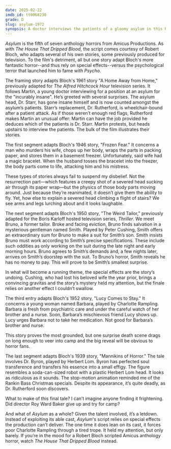 ```yaml
---
date: 2025-02-22
imdb_id: tt0068230
grade: D
slug: asylum-1972
synopsis: A doctor interviews the patients of a gloomy asylum in this Robert Bloch scripted anthology from Amicus.
---
```


_Asylum_ is the fifth of seven anthology horrors from Amicus Productions. As with <span data-imdb-id="tt0065854">_The House That Dripped Blood_</span>, the script comes courtesy of Robert Bloch, who adapts several of his own stories, some previously produced for television. To the film's detriment, all but one story adapt Bloch's more fantastic horror--and thus rely on special effects--versus the psychological terror that launched him to fame with <span data-imdb-id="tt0054215">_Psycho_</span>. 

The framing story adapts Bloch's 1961 story "A Home Away from Home," previously adapted for _The Alfred Hitchcock Hour_ television series. It follows Martin, a young doctor interviewing for a position at an asylum for the "incurably insane". He’s greeted with several surprises. The asylum head, Dr. Starr, has gone insane himself and is now counted amongst the asylum’s patients. Starr’s replacement, Dr. Rutherford, is wheelchair-bound after a patient attack. As if those weren’t enough red flags, Rutherford makes Martin an unusual offer: Martin can have the job provided he deduces which of the patients is Dr. Starr. Martin protests, but heads upstairs to interview the patients. The bulk of the film illustrates their stories.

The first segment adapts Bloch's 1946 story, "Frozen Fear." It concerns a man who murders his wife, chops up her body, wraps the parts in packing paper, and stores them in a basement freezer. Unfortunately, said wife had a magic bracelet. When the husband tosses the bracelet into the freezer, the body parts come to life, attacking him and his mistress.

These types of stories always fail to suspend my disbelief. Not the resurrection part—which features a creepy shot of a severed head sucking air through its paper wrap—but the physics of those body parts moving around. Just because they’re reanimated, it doesn’t give them the ability to fly. Yet, how else to explain a severed head climbing a flight of stairs? We see arms and legs lurching about and it looks laughable.

The next segment adapts Bloch's 1950 story, "The Weird Tailor," previously adapted for the Boris Karloff hosted television series, _Thriller_. We meet Bruno, a former tailor. Broke and facing eviction, Bruno finds salvation in a mysterious gentleman named Smith. Played by Peter Cushing, Smith offers an extraordinary sum for Bruno to make a suit for Smith’s son. Smith insists Bruno must work according to Smith’s precise specifications. These include such oddities as only working on the suit during the late night and early morning hours. Bruno agrees to Smith’s demands and, a few nights later, arrives on Smith’s doorstep with the suit. To Bruno’s horror, Smith reveals he has no money to pay. This will prove to be Smith’s smallest surprise.

In what will become a running theme, the special effects are the story’s undoing. Cushing, who had lost his beloved wife the year prior, brings a convincing gravitas and the story’s mystery held my attention, but the finale relies on another effect I couldn’t swallow.

The third entry adapts Bloch's 1952 story, "Lucy Comes to Stay." It concerns a young woman named Barbara, played by Charlotte Rampling. Barbara is fresh from psychiatric care and under the careful watch of her brother and a nurse. Soon, Barbara’s mischievous friend Lucy shows up. Lucy urges Barbara not to take her medication. Not good for Barbara’s brother and nurse.

This story proves the most grounded, but one surprise death scene drags on long enough to veer into camp and the big reveal will be obvious to horror fans.

The last segment adapts Bloch's 1939 story, "Mannikins of Horror." The tale involves Dr. Byron, played by Herbert Lom. Byron has perfected soul transference and transfers his essence into a small effigy. The figure resembles a soda-can-sized robot with a plastic Herbert Lom head. It looks as ridiculous as it sounds. The stop-motion animation reminded me of the Rankin Bass Christmas specials. Despite its appearance, it’s quite deadly, as Dr. Rutherford soon discovers.

What to make of this final tale? I can’t imagine anyone finding it frightening. Did director Roy Ward Baker give up and try for camp?

And what of _Asylum_ as a whole? Given the talent involved, it’s a letdown. Instead of exploiting its able cast, _Asylum_'s script relies on special effects the production can’t deliver. The one time it does lean on its cast, it forces poor Charlotte Rampling through a tired trope. It held my attention, but only barely. If you’re in the mood for a Robert Bloch scripted Amicus anthology horror, watch _The House That Dripped Blood_ instead.